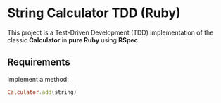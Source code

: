 # String Calculator TDD (Ruby)

This project is a Test-Driven Development (TDD) implementation of the classic **Calculator** in **pure Ruby** using **RSpec**.

## Requirements

Implement a method:

```ruby
Calculator.add(string)
